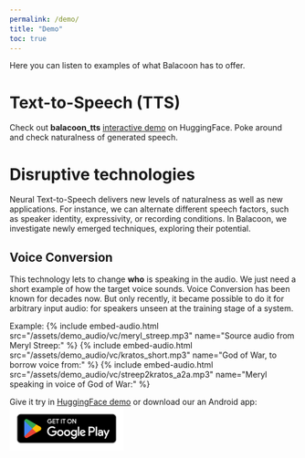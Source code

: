 ```yaml
---
permalink: /demo/
title: "Demo"
toc: true
---
```


Here you can listen to examples of what Balacoon has to offer.

# Text-to-Speech (TTS)

Check out **balacoon_tts** [interactive demo](https://huggingface.co/spaces/balacoon/tts)
on HuggingFace. Poke around and check naturalness of generated speech.

# Disruptive technologies

Neural Text-to-Speech delivers new levels of naturalness as well as new applications.
For instance, we can alternate different speech factors, such as speaker identity,
expressivity, or recording conditions. In Balacoon, we investigate newly emerged techniques,
exploring their potential.

## Voice Conversion

This technology lets to change **who** is speaking in the audio.
We just need a short example of how the target voice sounds.
Voice Conversion has been known for decades now. But only recently,
it became possible to do it for arbitrary input audio:
for speakers unseen at the training stage of a system.

Example:
{% include embed-audio.html src="/assets/demo_audio/vc/meryl_streep.mp3" name="Source audio from Meryl Streep:" %}
{% include embed-audio.html src="/assets/demo_audio/vc/kratos_short.mp3" name="God of War, to borrow voice from:" %}
{% include embed-audio.html src="/assets/demo_audio/vc/streep2kratos_a2a.mp3" name="Meryl speaking in voice of God of War:" %}

Give it try in [HuggingFace demo](https://huggingface.co/spaces/balacoon/voice_conversion_service) or download our an Android app:
[<img src="../assets/images/google-play-badge.png" alt="voice conversion app" width="200">](https://play.google.com/store/apps/details?id=com.app.vc)
